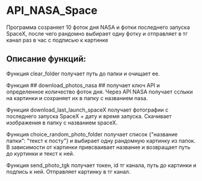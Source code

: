 ﻿# API_NASA_Space

Программа созраняет 10 фоток дня NASA и фотки последнего запуска SpaceX, после чего рандомно выбирает одну фотку и отправляет в тг канал раз в час с подписью к картинке



## Описание функций: 
Функция clear_folder получает путь до папки и очищает ее.

Функция ## download_photos_nasa ## получает ключ API и определенное количество фоток дня. Через API NASA получает сслыки на картинки и сохраняет их в папку с названием nasa.

Функция download_last_launch_spaceX получает фотографии с последнего запуска SpaceX + дату и время запуска. Скачивает изображения в папку с названием spaceX.

Функция choice_random_photo_folder получает список {"название папки": "текст к посту"} и выбирает одну рандомную картинку из папок. В зависимости от картинки привсваивает название и возвращает путь до куртинки и текст к ней.

Функция send_photo_tgk получает токен, id тг канала, путь до картинки и подпись к ней. Отправляет картинку в тг канал.



